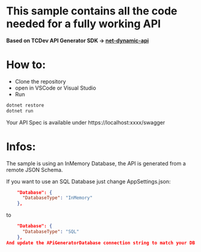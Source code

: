 # This sample contains all the code needed for a fully working API
**Based on TCDev API Generator SDK -> [net-dynamic-api](https://github.com/DeeJayTC/net-dynamic-api)**

# How to:
* Clone the repository 
* open in VSCode or Visual Studio
* Run
```csharp
dotnet restore
dotnet run
```
Your API Spec is available under https://localhost:xxxx/swagger

# Infos:
The sample is using an InMemory Database, the API is generated from a remote JSON Schema. 

If you want to use an SQL Database just change AppSettings.json:

```json
    "Database": {
      "DatabaseType": "InMemory"
    },
```
to
```json
    "Database": {
      "DatabaseType": "SQL"
    },
And update the APiGeneratorDatabase connection string to match your DB
```


